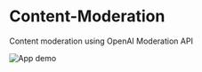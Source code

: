 # Content-Moderation
Content moderation using OpenAI Moderation API

![App demo](http://url/to/img.png)
